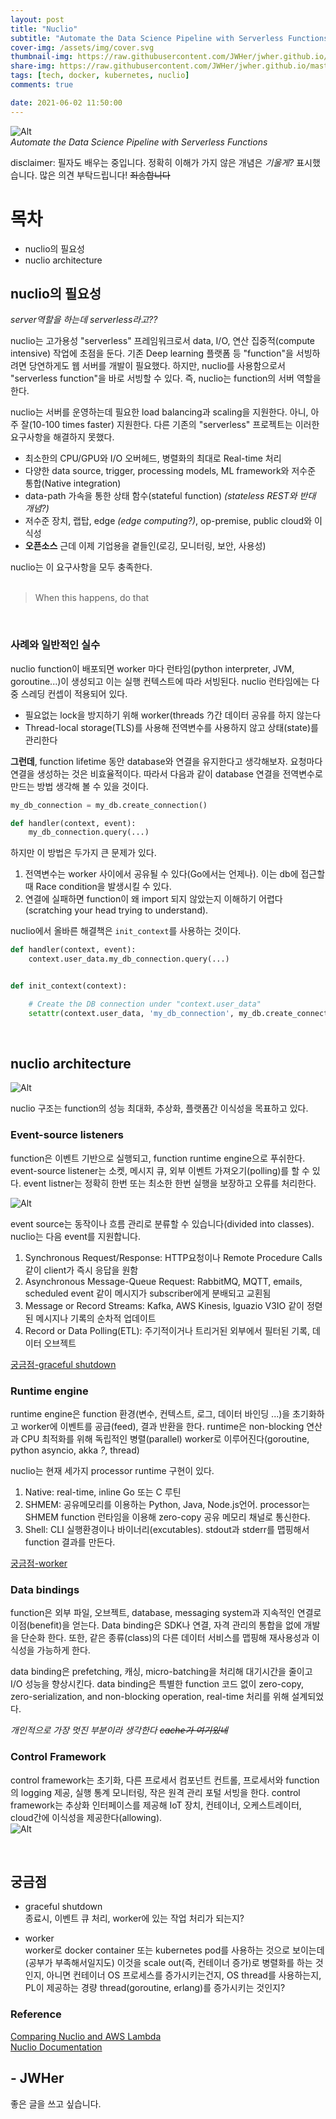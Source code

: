 ```yaml
---
layout: post
title: "Nuclio"
subtitle: "Automate the Data Science Pipeline with Serverless Functions"
cover-img: /assets/img/cover.svg
thumbnail-img: https://raw.githubusercontent.com/JWHer/jwher.github.io/master/_posts/images/nuclio-superman.png
share-img: https://raw.githubusercontent.com/JWHer/jwher.github.io/master/_posts/images/nuclio-superman.png
tags: [tech, docker, kubernetes, nuclio]
comments: true

date: 2021-06-02 11:50:00 
---
```


<!-- image repository: https://raw.githubusercontent.com/JWHer/jwher.github.io/master/_posts/images/ -->
![Alt](https://raw.githubusercontent.com/JWHer/jwher.github.io/master/_posts/images/nuclio-superman.png "nuclio superman")  
*Automate the Data Science Pipeline with Serverless Functions*  


disclaimer: 필자도 배우는 중입니다. 정확히 이해가 가지 않은 개념은 *기울게?* 표시했습니다. 많은 의견 부탁드립니다! ~~죄송합니다~~

# 목차
* nuclio의 필요성
* nuclio architecture

## nuclio의 필요성  
*server역할을 하는데 serverless라고??*

nuclio는 고가용성 "serverless" 프레임워크로서 data, I/O, 연산 집중적(compute intensive) 작업에 초점을 둔다.
기존 Deep learning 플랫폼 등 "function"을 서빙하려면 당연하게도 웹 서버를 개발이 필요했다.
하지만, nuclio를 사용함으로서 "serverless function"을 바로 서빙할 수 있다. 즉, nuclio는 function의 서버 역할을 한다.

nuclio는 서버를 운영하는데 필요한 load balancing과 scaling을 지원한다. 아니, 아주 잘(10-100 times faster) 지원한다.
다른 기존의 "serverless" 프로젝트는 이러한 요구사항을 해결하지 못했다.  
* 최소한의 CPU/GPU와 I/O 오버헤드, 병렬화의 최대로 Real-time 처리
* 다양한 data source, trigger, processing models, ML framework와 저수준 통합(Native integration)
* data-path 가속을 통한 상태 함수(stateful function) *(stateless REST와 반대 개념?)*
* 저수준 장치, 랩탑, edge *(edge computing?)*, op-premise, public cloud와 이식성
* **오픈소스** 근데 이제 기업용을 곁들인(로깅, 모니터링, 보안, 사용성)  

nuclio는 이 요구사항을 모두 충족한다.  
<br/>  

> When this happens, do that

<br/>

### 사례와 일반적인 실수
nuclio function이 배포되면 worker 마다 런타임(python interpreter, JVM, goroutine...)이 생성되고 
이는 실행 컨텍스트에 따라 서빙된다. nuclio 런타임에는 다중 스레딩 컨셉이 적용되어 있다.
* 필요없는 lock을 방지하기 위해 worker(threads *?*)간 데이터 공유를 하지 않는다
* Thread-local storage(TLS)를 사용해 전역변수를 사용하지 않고 상태(state)를 관리한다

**그런데**, function lifetime 동안 database와 연결을 유지한다고 생각해보자.
요청마다 연결을 생성하는 것은 비효율적이다. 따라서 다음과 같이 database 연결을 전역변수로 만드는 방법 생각해 볼 수 있을 것이다.

```python
my_db_connection = my_db.create_connection()

def handler(context, event):
    my_db_connection.query(...)
```

하지만 이 방법은 두가지 큰 문제가 있다.  
1. 전역변수는 worker 사이에서 공유될 수 있다(Go에서는 언제나). 이는 db에 접근할 때 Race condition을 발생시킬 수 있다.  
2. 연결에 실패하면 function이 왜 import 되지 않았는지 이해하기 어렵다(scratching your head trying to understand).

nuclio에서 올바른 해결책은 ```init_context```를 사용하는 것이다.
```python
def handler(context, event):
    context.user_data.my_db_connection.query(...)


def init_context(context):

    # Create the DB connection under "context.user_data"
    setattr(context.user_data, 'my_db_connection', my_db.create_connection())
```

<br/>

## nuclio architecture

![Alt](https://raw.githubusercontent.com/JWHer/jwher.github.io/master/_posts/images/nuclio-function-processor.png "nuclio function processor")

nuclio 구조는 function의 성능 최대화, 추상화, 플랫폼간 이식성을 목표하고 있다.  

### Event-source listeners

function은 이벤트 기반으로 실행되고, function runtime engine으로 푸쉬한다.
event-source listener는 소켓, 메시지 큐, 외부 이벤트 가져오기(polling)를 할 수 있다.
event listner는 정확히 한번 또는 최소한 한번 실행을 보장하고 오류를 처리한다.  

![Alt](https://raw.githubusercontent.com/JWHer/jwher.github.io/master/_posts/images/nuclio-event-src.png "nuclio event src")  

event source는 동작이나 흐름 관리로 분류할 수 있습니다(divided into classes). nuclio는 다음 event를 지원합니다.
1. Synchronous Request/Response: HTTP요청이나 Remote Procedure Calls 같이 client가 즉시 응답을 원함
2. Asynchronous Message-Queue Request: RabbitMQ, MQTT, emails, scheduled event 같이 메시지가 subscriber에게 분배되고 교횐됨
3. Message or Record Streams: Kafka, AWS Kinesis, lguazio V3IO 같이 정렫된 메시지나 기록의 순차적 업데이트
4. Record or Data Polling(ETL): 주기적이거나 트리거된 외부에서 필터된 기록, 데이터 오브젝트

[궁금점-graceful shutdown](#궁금점)

### Runtime engine

runtime engine은 function 환경(변수, 컨텍스트, 로그, 데이터 바인딩 ...)을 초기화하고 worker에 이벤트를 공급(feed), 결과 반환을 한다.
runtime은 non-blocking 연산과 CPU 최적화를 위해 독립적인 병렬(parallel) worker로 이루어진다(goroutine, python asyncio, akka *?*, thread)

nuclio는 현재 세가지 processor runtime 구현이 있다.
1. Native: real-time, inline Go 또는 C 루틴
2. SHMEM: 공유메모리를 이용하는 Python, Java, Node.js언어.
   processor는 SHMEM function 런타임을 이용해 zero-copy 공유 메모리 채널로 통신한다.  
3. Shell: CLI 실행환경이나 바이너리(excutables). stdout과 stderr를 맵핑해서 function 결과를 만든다.

[궁금점-worker](#궁금점)

### Data bindings

function은 외부 파일, 오브젝트, database, messaging system과 지속적인 연결로 이점(benefit)을 얻는다.
Data binding은 SDK나 연결, 자격 관리의 통합을 없에 개발을 단순화 한다.
또한, 같은 종류(class)의 다른 데이터 서비스를 맵핑해 재사용성과 이식성을 가능하게 한다.

data binding은 prefetching, 캐싱, micro-batching을 처리해 대기시간을 줄이고 I/O 성능을 향상시킨다.
data binding은 특별한 function 코드 없이 zero-copy, zero-serialization, and non-blocking operation, real-time 처리를 위해 설계되었다.

*개인적으로 가장 멋진 부분이라 생각한다 ~~cache가 여기있네~~*

### Control Framework

control framework는 초기화, 다른 프로세서 컴포넌트 컨트롤, 프로세서와 function의 logging 제공, 실행 통계 모니터링,
작은 원격 관리 포털 서빙을 한다.
control framework는 추상화 인터페이스를 제공해 IoT 장치, 컨테이너, 오케스트레이터, cloud간에 이식성을 제공한다(allowing).  
![Alt](https://raw.githubusercontent.com/JWHer/jwher.github.io/master/_posts/images/nuclio-build-deploy.png "nuclio build deploy")

<br/>

## 궁금점

* graceful shutdown  
종료시, 이벤트 큐 처리, worker에 있는 작업 처리가 되는지?
  
* worker  
worker로 docker container 또는 kubernetes pod를 사용하는 것으로 보이는데(공부가 부족해서일지도)
이것을 scale out(즉, 컨테이너 증가)로 병렬화를 하는 것인지, 아니면 컨테이너 OS 프로세스를 증가시키는건지,
OS thread를 사용하는지, PL이 제공하는 경량 thread(goroutine, erlang)를 증가시키는 것인지?

### Reference  
[Comparing Nuclio and AWS Lambda](https://theburningmonk.com/2019/04/comparing-nuclio-and-aws-lambda/)  
[Nuclio Documentation](https://nuclio.io/docs/latest/)


## - JWHer  
좋은 글을 쓰고 싶습니다.

<!-- update log -->
<!--
본문에 추가할 내용을 적는다.
-->
